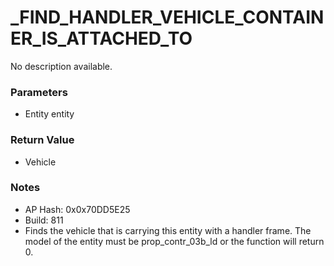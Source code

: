# _FIND_HANDLER_VEHICLE_CONTAINER_IS_ATTACHED_TO

No description available.

### Parameters
* Entity entity

### Return Value
* Vehicle

### Notes
* AP Hash: 0x0x70DD5E25
* Build: 811
* Finds the vehicle that is carrying this entity with a handler frame.
The model of the entity must be prop_contr_03b_ld or the function will return 0.

